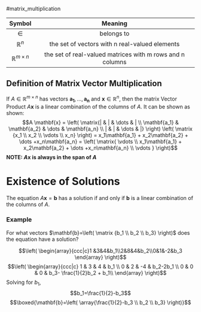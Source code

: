 #matrix_multiplication 

|           Symbol          	|                          Meaning                          	|
|:-------------------------:	|:---------------------------------------------------------:	|
|           $\in$           	|                         belongs to                        	|
|       $\mathbb{R}^n$      	|       the set of vectors with n real-valued elements      	|
| $\mathbb{R}^{m \times n}$ 	| the set of real-valued matrices with m rows and n columns 	|

## Definition of Matrix Vector Multiplication
If $A \in \mathbb{R}^{m \times n}$ has vectors $\mathbf{a_1} , \dots , \mathbf{a_n}$ and $\mathbf{x} \in \mathbb{R}^{n},$ then the matrix Vector Product $A \mathbf{x}$ is a linear combination of the columns of $A$. It can be shown as shown:
$$A \mathbf{x} = \left( \matrix{| & | & \dots & | \\ \mathbf{a_1} & \mathbf{a_2} & \dots & \mathbf{a_n} \\ | & | & \dots & |} \right) \left( \matrix {x_1 \\ x_2 \\ \vdots \\ x_n}  \right) = x_1\mathbf{a_1} + x_2\mathbf{a_2} + \dots +x_n\mathbf{a_n} = \left( \matrix{ \vdots   \\ x_1\mathbf{a_1} + x_2\mathbf{a_2} + \dots +x_n\mathbf{a_n} \\  \vdots } \right)$$
**NOTE: $A \mathbf{x}$ is always in the span of $A$**

# Existence of Solutions

The equation $A \mathbf{x} = \mathbf{b}$ has a solution if and only if $\mathbf{b}$ is a linear combination of the columns of $A$.

### Example
For what vectors $\mathbf{b}=\left( \matrix {b_1 \\ b_2 \\ b_3}  \right)$ does the equation have a solution?

$$\left( \begin{array}{ccc|c}1 &3&4&b_1\\2&8&4&b_2\\0&1&-2&b_3 \end{array} \right)$$
$$\left( \begin{array}{ccc|c} 1 & 3 & 4 & b_1 \\ 0 & 2 & -4 & b_2-2b_1 \\ 0 & 0 & 0 & b_3- \frac{1}{2}b_2 + b_1\\ \end{array} \right)$$
Solving for $b_1$,
$$b_1=\frac{1}{2}-b_3$$
$$\boxed{\mathbf{b}=\left( \array{\frac{1}{2}-b_3 \\ b_2 \\ b_3} \right)}$$
